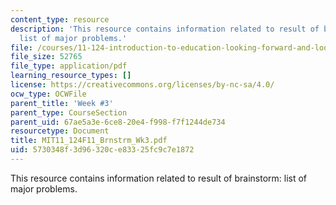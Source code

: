 ```yaml
---
content_type: resource
description: 'This resource contains information related to result of brainstorm:
  list of major problems.'
file: /courses/11-124-introduction-to-education-looking-forward-and-looking-back-on-education-fall-2011/5730348f3d96320ce83325fc9c7e1872_MIT11_124F11_Brnstrm_Wk3.pdf
file_size: 52765
file_type: application/pdf
learning_resource_types: []
license: https://creativecommons.org/licenses/by-nc-sa/4.0/
ocw_type: OCWFile
parent_title: 'Week #3'
parent_type: CourseSection
parent_uid: 67ae5a3e-6ce8-20e4-f998-f7f1244de734
resourcetype: Document
title: MIT11_124F11_Brnstrm_Wk3.pdf
uid: 5730348f-3d96-320c-e833-25fc9c7e1872
---
```

This resource contains information related to result of brainstorm: list of major problems.
